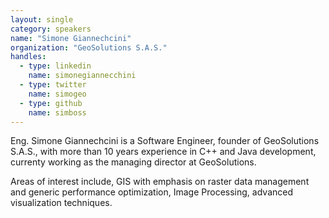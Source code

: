 ```yaml
---
layout: single
category: speakers
name: "Simone Giannechcini"
organization: "GeoSolutions S.A.S."
handles:
  - type: linkedin
    name: simonegiannecchini
  - type: twitter
    name: simogeo
  - type: github
    name: simboss
---
```


Eng. Simone Giannechcini is a Software Engineer, founder of GeoSolutions S.A.S., with more than 10 years experience in C++ and Java development, currenty working as the managing director at GeoSolutions.

Areas of interest include, GIS with emphasis on raster data management and generic performance optimization, Image Processing, advanced visualization techniques.
